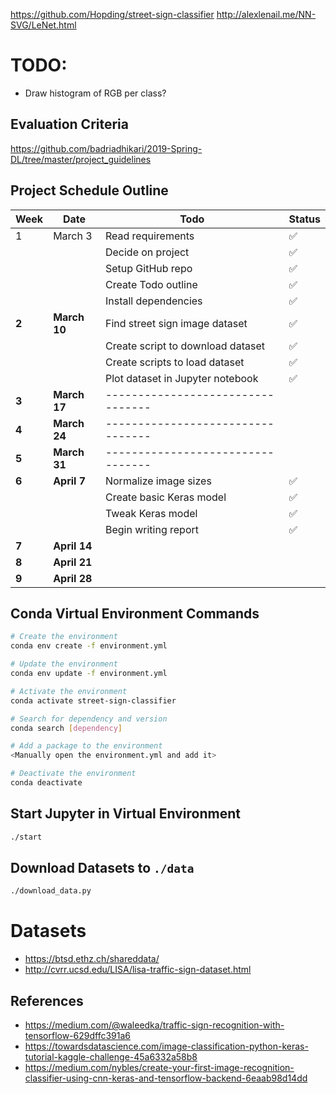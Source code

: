 https://github.com/Hopding/street-sign-classifier
http://alexlenail.me/NN-SVG/LeNet.html

# TODO:

- Draw histogram of RGB per class?

## Evaluation Criteria

https://github.com/badriadhikari/2019-Spring-DL/tree/master/project_guidelines

## Project Schedule Outline

| Week  | Date         | Todo                              | Status |
| ----- | ------------ | --------------------------------- | ------ |
| 1     | March 3      | Read requirements                 | ✅     |
|       |              | Decide on project                 | ✅     |
|       |              | Setup GitHub repo                 | ✅     |
|       |              | Create Todo outline               | ✅     |
|       |              | Install dependencies              | ✅     |
| **2** | **March 10** | Find street sign image dataset    | ✅     |
|       |              | Create script to download dataset | ✅     |
|       |              | Create scripts to load dataset    | ✅     |
|       |              | Plot dataset in Jupyter notebook  | ✅     |
| **3** | **March 17** | --------------------------------- |        |
| **4** | **March 24** | --------------------------------- |        |
| **5** | **March 31** | --------------------------------- |        |
| **6** | **April 7**  | Normalize image sizes             | ✅     |
|       |              | Create basic Keras model          | ✅     |
|       |              | Tweak Keras model                 | ✅     |
|       |              | Begin writing report              | ✅     |
| **7** | **April 14** |                                   |        |
| **8** | **April 21** |                                   |        |
| **9** | **April 28** |                                   |        |

## Conda Virtual Environment Commands

```bash
# Create the environment
conda env create -f environment.yml

# Update the environment
conda env update -f environment.yml

# Activate the environment
conda activate street-sign-classifier

# Search for dependency and version
conda search [dependency]

# Add a package to the environment
<Manually open the environment.yml and add it>

# Deactivate the environment
conda deactivate
```

## Start Jupyter in Virtual Environment

```bash
./start
```

## Download Datasets to `./data`

```bash
./download_data.py
```

# Datasets

- https://btsd.ethz.ch/shareddata/
- http://cvrr.ucsd.edu/LISA/lisa-traffic-sign-dataset.html

## References

- https://medium.com/@waleedka/traffic-sign-recognition-with-tensorflow-629dffc391a6
- https://towardsdatascience.com/image-classification-python-keras-tutorial-kaggle-challenge-45a6332a58b8
- https://medium.com/nybles/create-your-first-image-recognition-classifier-using-cnn-keras-and-tensorflow-backend-6eaab98d14dd
